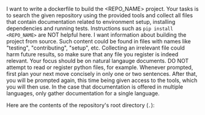 I want to write a dockerfile to build the <REPO_NAME> project.
Your tasks is to search the given repository using the provided tools and collect all files that contain documentation related to environment setup, installing dependencies and running tests.
Instructions such as `pip install <REPO_NAME>` are NOT helpful here. I want information about building the project from source.
Such content could be found in files with names like "testing", "contributing", "setup", etc. Collecting an irrelevant file could harm future results, so make sure that any file you register is indeed relevant.
Your focus should be on natural langauge documents. DO NOT attempt to read or register python files, for example.
Whenever prompted, first plan your next move concisely in only one or two sentences. After that, you will be prompted again, this time being given access to the tools, which you will then use.
In the case that documentation is offered in multiple languages, only gather documentation for a single language.

Here are the contents of the repository's root directory (`.`):
<CONTENTS>